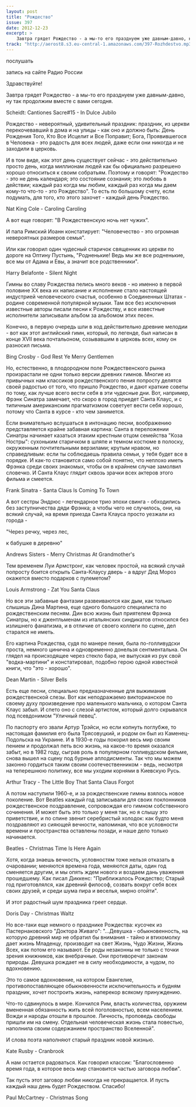 ```yaml
---
layout: post
title: "Рождество"
issue: 397
date: 2012-12-23
excerpt: >
    Завтра грядет Рождество - а мы-то его празднуем уже давным-давно, ну так продолжим вместе с вами сегодня.
track: "http://aerost8.s3.eu-central-1.amazonaws.com/397-Rozhdestvo.mp3"
---
```


послушать

запись на сайте Радио России

Здравствуйте!

Завтра грядет Рождество - а мы-то его празднуем уже давным-давно, ну так продолжим вместе с вами сегодня.

Scheidt: Cantiones Sacre#15 - In Dulce Jubilo

Рождество - невероятный, удивительный праздник: праздник, из церкви перекочевавший в дома и на улицы - как оно и должно быть: День Рождения Того, Кто Все Исцелит и Все Поправит; Бога, Проявившегося в Человека - это радость для всех людей, даже если они никогда и не заходили в церковь.

И в том виде, как этот день существует сейчас - это действительно просто день, когда миллионам людей как бы официально разрешено хорошо относиться к своим собратьям. Поэтому и говорят: "Рождество - это не день календаря; это состояние сознания; это любовь в действии; каждый раз когда мы любим, каждый раз когда мы даем кому-то что-то - это Рождество". То есть по большому счету, если подумать, для того, кто этого захочет - каждый день Рождество.

Nat King Cole - Caroling Caroling

А вот еще говорят: "В Рождественскую ночь нет чужих".

И папа Римский Иоанн констатирует: "Человечество - это огромная невероятных размеров семья".

Или как говорил один чудесный старичок священник из церкви по дороге на Оптину Пустынь, "Родненькие! Ведь мы же все родненькие, все мы от Адама и Евы, а значит все родственники".

Harry Belafonte - Silent Night

Гимны во славу Рождества пелись много веков - но именно в первой половине XX века их написание и исполнение стало настоящей индустрией человеческого счастья, особенно в Соединенных Штатах - родине современной популярной музыки. Там все без исключения известные авторы писали песни к Рождеству, и все известные исполнители записывали альбом за альбомом этих песен.

Конечно, в первую очередь шли в ход действительно древние мелодии - вот как этот английский гимн, который, по легенде, был написан в конце XVII века почтальоном, созывавшим в церковь всех, кому он разносил письма.

Bing Crosby - God Rest Ye Merry Gentlemen

Но, естественно, в плодородном поле Рождественского рынка произрастали не одни только версии древних гимнов. Многие из привычных нам классиков рождественского пения попросту делятся своей радостью от того, что пришло Рождество, и дают краткие советы по тому, как лучше всего вести себя в эти чудесные дни. Вот, например, Фрэнк Синатра замечает, что скоро в город приедет Санта Клаус, и с типичным американским прагматизмом советует вести себя хорошо, потому что Санта в курсе - кто чем занимется.

Если внимательно вслушаться в интонацию песни, воображению представляется крайне забавная картина: Санта в переложении Синатры начинает казаться этаким крестным отцом семейства "Коза Ностры": сухоньким старичком в шляпе и темном костюме в полоску, окруженным почтительными верзилами; крутым нравом, но справедливым: если ты соблюдаешь правила семьи, у тебя будет все в порядке. И как-то становится само собой понятно, что неплохо иметь Фрэнка среди своих знакомых, чтобы он в крайнем случае замолвил словечко. И Санта Клаус глядит сквозь зрачки всех актеров этого фильма и смеется.

Frank Sinatra - Santa Claus Is Coming To Town

А вот сестры Эндрюс - легендарное трио эпохи свинга - обходились без заступничества дяди Фрэнка; а чтобы чего не случилось, они, на всякий случай, на время приезда Санта Клауса просто уезжали из города -

"Через речку, через лес,

к бабушке в деревню"

Andrews Sisters - Merry Christmas At Grandmother's

Тем временем Луи Армстронг, как человек простой, на всякий случай попросту боится открыть Санта-Клаусу дверь - а вдруг Дед Мороз окажется вместо подарков с пулеметом?

Louis Armstrong - Zat You Santa Claus

Но все эти забавные фантазии развеиваются как дым, как только слышишь Дина Мартина, еще одного большого специалиста по рождественским песням. Дин всю жизнь был приятелем Фрэнка Синатры, но к джентльменам из итальянских синдикатов относился без излишнего фанатизма, и в отличие от своего коллеги по сцене, дел старался не иметь.

Его картина Рождества, судя по манере пения, была по-голливудски проста, немного цинична и одновременно донельзя сентментальна. Он глядел на происходящее через стекло бара, не выпуская из рук свой "водка-мартини" и констатировал, подобно герою одной известной книги, что "это - хорошо".

Dean Martin - Silver Bells

Есть еще песни, специально предназначенные для выжимания рождественской слезы. Вот как неподражаемо викторианское по своему духу произведение про маленького мальчика, о котором Санта Клаус забыл. И спето оно с слезой артистом, который долго скрывался под псевдонимом "Уличный певец".

По паспорту его звали Артур Трэйси, но если копнуть поглубже, то настоящая фамилия его была Трясовуцкий, и родом он был из Каменец-Подольска на Украине. И в 1930-е годы покорил весь мир своим пением и продолжал петь всю жизнь, на какое-то время оказался забыт, но в 1982 году, сыграв роль в популярном голливудском фильме, снова вышел на сцену под бурные аплодисменты. Так что мы можем законно гордиться таким своим соотечественником - ведь, несмотря на теперешнюю политику, все мы уходим корнями в Киевскую Русь.

Arthur Tracy - The Little Boy That Santa Claus Forgot

А потом наступили 1960-е, и за рождественские гимны взялось новое поколение. Вот Beatles каждый год записывали для своих поклонников рождественское поздравление, сопровождая его гимном собственного сочинения. И может быть это только у меня так, но я слышу это приветствие, и по спине звенит серебристый холодок: как будто меня поздравляют из сияющей вечности, напоминая, что все условности времени и пространства оставлены позади, и наше дело только начинается.

Beatles - Christmas Time Is Here Again

Хотя, когда знаешь вечность, условностям тоже нельзя отказать в очаровании; меняются времена года, меняются даты, один год сменяется другим, и мы опять ждем нового и воздаем дань уважения прошедшему. Как писал Диккенс: "Приближалось Рождество; Старый год приготовлялся, как древний философ, созвать вокруг себя всех своих друзей, и среди шума пира и веселья, мирно отойти".

И этот радостный шум праздника греет сердце.

Doris Day - Christmas Waltz

Но все-таки еще немного о празднике Рождества: кусочек из Пастернаковского "Доктора Живаго": "...Девушка - обыкновенность, на которую древний мир не обратил бы внимания - тайно и втихомолку дает жизнь Младенцу, производит на свет Жизнь, Чудо Жизни, Жизнь Всех, как потом его называют. Ее роды незаконны не только с точки зрения книжников, как внебрачные. Они противоречат законам природы. Девушка рождает не в силу необходимости, а чудом, по вдохновению.

Это то самое вдохновение, на котором Евангелие, противопоставляющее обыкновенности исключительность и будням праздник, хочет построить жизнь, наперекор всякому принуждению.

Что-то сдвинулось в мире. Кончился Рим, власть количества, оружием вмененная обязанность жить всей поголовностью, всем населением. Вожди и народы отошли в прошлое. Личность, проповедь свободы пришли им на смену. Отдельная человеческая жизнь стала повестью, наполнила своим содержанием пространство Вселенной".

И слова поэта наполняют старый праздник новой жизнью.

Kate Rusby - Cranbrook

А нам остается радоваться. Как говорил классик: "Благословенно время года, в которое весь мир становится частью заговора любви".

Так пусть этот заговор любви никогда не прекращается. И пусть каждый наш день будет Рождеством. Спасибо!

Paul McCartney - Christmas Song
